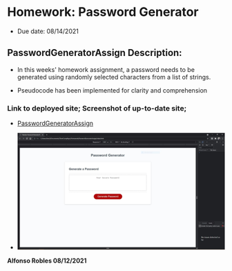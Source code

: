 # Homework: Password Generator

* Due date: 08/14/2021


## PasswordGeneratorAssign Description:

* In this weeks' homework assignment, a password needs to be generated using randomly selected characters from a list of strings. 

* Pseudocode has been implemented for clarity and comprehension


### Link to deployed site; Screenshot of up-to-date site;

* [PasswordGeneratorAssign](https://fons3517.github.io/PasswordGeneratorAssign/)

* ![Screenshot of live password generator site](PasswordGeneratorAssign..JPG)

**Alfonso Robles 08/12/2021**
